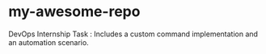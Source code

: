 # my-awesome-repo
DevOps Internship Task : Includes a custom command implementation and an automation scenario.
